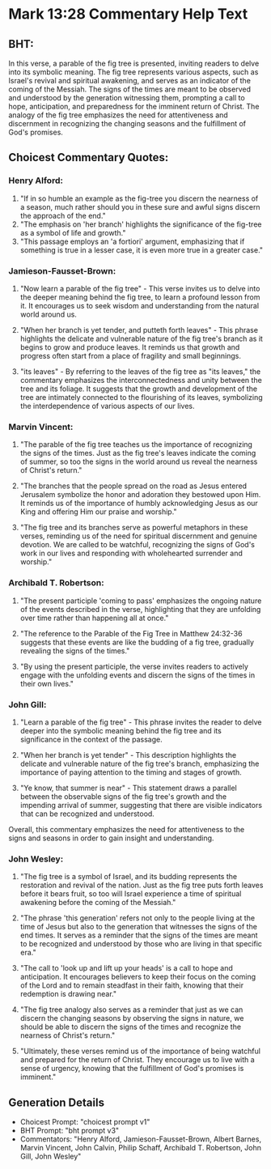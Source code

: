 # Mark 13:28 Commentary Help Text

## BHT:
In this verse, a parable of the fig tree is presented, inviting readers to delve into its symbolic meaning. The fig tree represents various aspects, such as Israel's revival and spiritual awakening, and serves as an indicator of the coming of the Messiah. The signs of the times are meant to be observed and understood by the generation witnessing them, prompting a call to hope, anticipation, and preparedness for the imminent return of Christ. The analogy of the fig tree emphasizes the need for attentiveness and discernment in recognizing the changing seasons and the fulfillment of God's promises.

## Choicest Commentary Quotes:
### Henry Alford:
1. "If in so humble an example as the fig-tree you discern the nearness of a season, much rather should you in these sure and awful signs discern the approach of the end."
2. "The emphasis on 'her branch' highlights the significance of the fig-tree as a symbol of life and growth."
3. "This passage employs an 'a fortiori' argument, emphasizing that if something is true in a lesser case, it is even more true in a greater case."

### Jamieson-Fausset-Brown:
1. "Now learn a parable of the fig tree" - This verse invites us to delve into the deeper meaning behind the fig tree, to learn a profound lesson from it. It encourages us to seek wisdom and understanding from the natural world around us.

2. "When her branch is yet tender, and putteth forth leaves" - This phrase highlights the delicate and vulnerable nature of the fig tree's branch as it begins to grow and produce leaves. It reminds us that growth and progress often start from a place of fragility and small beginnings.

3. "its leaves" - By referring to the leaves of the fig tree as "its leaves," the commentary emphasizes the interconnectedness and unity between the tree and its foliage. It suggests that the growth and development of the tree are intimately connected to the flourishing of its leaves, symbolizing the interdependence of various aspects of our lives.

### Marvin Vincent:
1. "The parable of the fig tree teaches us the importance of recognizing the signs of the times. Just as the fig tree's leaves indicate the coming of summer, so too the signs in the world around us reveal the nearness of Christ's return."

2. "The branches that the people spread on the road as Jesus entered Jerusalem symbolize the honor and adoration they bestowed upon Him. It reminds us of the importance of humbly acknowledging Jesus as our King and offering Him our praise and worship."

3. "The fig tree and its branches serve as powerful metaphors in these verses, reminding us of the need for spiritual discernment and genuine devotion. We are called to be watchful, recognizing the signs of God's work in our lives and responding with wholehearted surrender and worship."

### Archibald T. Robertson:
1. "The present participle 'coming to pass' emphasizes the ongoing nature of the events described in the verse, highlighting that they are unfolding over time rather than happening all at once."

2. "The reference to the Parable of the Fig Tree in Matthew 24:32-36 suggests that these events are like the budding of a fig tree, gradually revealing the signs of the times."

3. "By using the present participle, the verse invites readers to actively engage with the unfolding events and discern the signs of the times in their own lives."

### John Gill:
1. "Learn a parable of the fig tree" - This phrase invites the reader to delve deeper into the symbolic meaning behind the fig tree and its significance in the context of the passage.

2. "When her branch is yet tender" - This description highlights the delicate and vulnerable nature of the fig tree's branch, emphasizing the importance of paying attention to the timing and stages of growth.

3. "Ye know, that summer is near" - This statement draws a parallel between the observable signs of the fig tree's growth and the impending arrival of summer, suggesting that there are visible indicators that can be recognized and understood.

Overall, this commentary emphasizes the need for attentiveness to the signs and seasons in order to gain insight and understanding.

### John Wesley:
1. "The fig tree is a symbol of Israel, and its budding represents the restoration and revival of the nation. Just as the fig tree puts forth leaves before it bears fruit, so too will Israel experience a time of spiritual awakening before the coming of the Messiah."

2. "The phrase 'this generation' refers not only to the people living at the time of Jesus but also to the generation that witnesses the signs of the end times. It serves as a reminder that the signs of the times are meant to be recognized and understood by those who are living in that specific era."

3. "The call to 'look up and lift up your heads' is a call to hope and anticipation. It encourages believers to keep their focus on the coming of the Lord and to remain steadfast in their faith, knowing that their redemption is drawing near."

4. "The fig tree analogy also serves as a reminder that just as we can discern the changing seasons by observing the signs in nature, we should be able to discern the signs of the times and recognize the nearness of Christ's return."

5. "Ultimately, these verses remind us of the importance of being watchful and prepared for the return of Christ. They encourage us to live with a sense of urgency, knowing that the fulfillment of God's promises is imminent."


## Generation Details
- Choicest Prompt: "choicest prompt v1"
- BHT Prompt: "bht prompt v3"
- Commentators: "Henry Alford, Jamieson-Fausset-Brown, Albert Barnes, Marvin Vincent, John Calvin, Philip Schaff, Archibald T. Robertson, John Gill, John Wesley"
